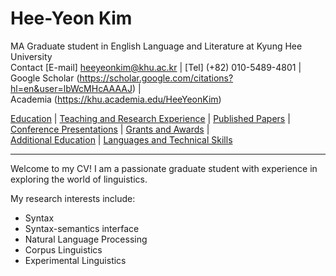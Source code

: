 # Hee-Yeon Kim
MA Graduate student in English Language and Literature at Kyung Hee University
\
Contact [E-mail] heeyeonkim@khu.ac.kr | [Tel] (+82) 010-5489-4801 |
\
Google Scholar (https://scholar.google.com/citations?hl=en&user=lbWcMHcAAAAJ) |
\
Academia (https://khu.academia.edu/HeeYeonKim)

[Education](education.md) | [Teaching and Research Experience](experience.md) | [Published Papers](published.md) | 
[Conference Presentations](conference.md) | [Grants and Awards](grants.md) | \
[Additional Education](addedu.md) | [Languages and Technical Skills](langtech.md)

---

Welcome to my CV! I am a passionate graduate student with experience in exploring the world of linguistics.

My research interests include:
+ Syntax
+ Syntax-semantics interface
+ Natural Language Processing
+ Corpus Linguistics
+ Experimental Linguistics
